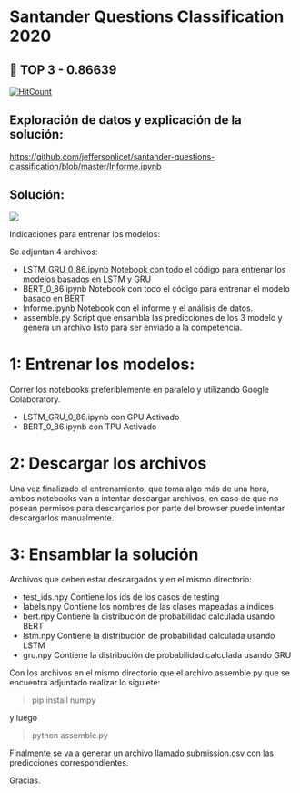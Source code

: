 # Santander Questions Classification 2020
## 🏅 TOP 3 - 0.86639

[![HitCount](http://hits.dwyl.com/jeffersonlicet/santander-questions-classification.svg)](http://hits.dwyl.com/jeffersonlicet/santander-questions-classification)

## Exploración de datos y explicación de la solución:
https://github.com/jeffersonlicet/santander-questions-classification/blob/master/Informe.ipynb

## Solución:

![](https://camo.githubusercontent.com/c814494ff12e6337a262bf025f01d3d8eefb3725/68747470733a2f2f692e696d6775722e636f6d2f56744b6437704b2e706e67)

Indicaciones para entrenar los modelos:

Se adjuntan 4 archivos:
* LSTM_GRU_0_86.ipynb Notebook con todo el código para entrenar los modelos basados en LSTM y GRU
* BERT_0_86.ipynb Notebook con todo el código para entrenar el modelo basado en BERT
* Informe.ipynb Notebook con el informe y el análisis de datos.
* assemble.py Script que ensambla las predicciones de los 3 modelo y genera un archivo listo para ser enviado a la competencia.

# 1: Entrenar los modelos:

Correr los notebooks preferiblemente en paralelo y utilizando Google Colaboratory.
  * LSTM_GRU_0_86.ipynb con GPU Activado
  * BERT_0_86.ipynb con TPU Activado

# 2: Descargar los archivos
Una vez finalizado el entrenamiento, que toma algo más de una hora, ambos notebooks van a intentar
descargar archivos, en caso de que no posean permisos para descargarlos por parte del browser puede
intentar descargarlos manualmente.

# 3: Ensamblar la solución
Archivos que deben estar descargados y en el mismo directorio:
* test_ids.npy Contiene los ids de los casos de testing
* labels.npy Contiene los nombres de las clases mapeadas a indices
* bert.npy Contiene la distribución de probabilidad calculada usando BERT
* lstm.npy Contiene la distribución de probabilidad calculada usando LSTM
* gru.npy Contiene la distribución de probabilidad calculada usando GRU

Con los archivos en el mismo directorio que el archivo assemble.py que se encuentra
adjuntado realizar lo siguiete:

> pip install numpy

y luego 
> python assemble.py

Finalmente se va a generar un archivo llamado submission.csv con las predicciones correspondientes.


Gracias.
